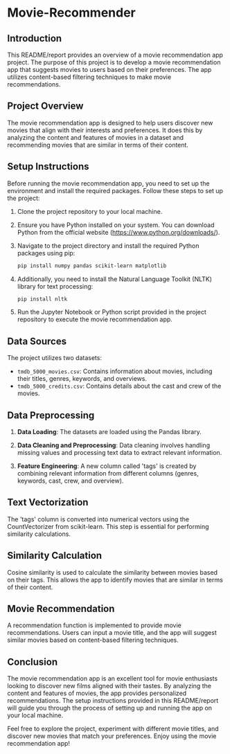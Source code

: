 # Movie-Recommender

## Introduction

This README/report provides an overview of a movie recommendation app project. The purpose of this project is to develop a movie recommendation app that suggests movies to users based on their preferences. The app utilizes content-based filtering techniques to make movie recommendations.

## Project Overview

The movie recommendation app is designed to help users discover new movies that align with their interests and preferences. It does this by analyzing the content and features of movies in a dataset and recommending movies that are similar in terms of their content.

## Setup Instructions

Before running the movie recommendation app, you need to set up the environment and install the required packages. Follow these steps to set up the project:

1. Clone the project repository to your local machine.

2. Ensure you have Python installed on your system. You can download Python from the official website (https://www.python.org/downloads/).

3. Navigate to the project directory and install the required Python packages using pip:

   ```bash
   pip install numpy pandas scikit-learn matplotlib
   ```

4. Additionally, you need to install the Natural Language Toolkit (NLTK) library for text processing:

   ```bash
   pip install nltk
   ```

5. Run the Jupyter Notebook or Python script provided in the project repository to execute the movie recommendation app.

## Data Sources

The project utilizes two datasets:
- `tmdb_5000_movies.csv`: Contains information about movies, including their titles, genres, keywords, and overviews.
- `tmdb_5000_credits.csv`: Contains details about the cast and crew of the movies.

## Data Preprocessing

1. **Data Loading**: The datasets are loaded using the Pandas library.

2. **Data Cleaning and Preprocessing**: Data cleaning involves handling missing values and processing text data to extract relevant information.

3. **Feature Engineering**: A new column called 'tags' is created by combining relevant information from different columns (genres, keywords, cast, crew, and overview).

## Text Vectorization

The 'tags' column is converted into numerical vectors using the CountVectorizer from scikit-learn. This step is essential for performing similarity calculations.

## Similarity Calculation

Cosine similarity is used to calculate the similarity between movies based on their tags. This allows the app to identify movies that are similar in terms of their content.

## Movie Recommendation

A recommendation function is implemented to provide movie recommendations. Users can input a movie title, and the app will suggest similar movies based on content-based filtering techniques.

## Conclusion

The movie recommendation app is an excellent tool for movie enthusiasts looking to discover new films aligned with their tastes. By analyzing the content and features of movies, the app provides personalized recommendations. The setup instructions provided in this README/report will guide you through the process of setting up and running the app on your local machine.

Feel free to explore the project, experiment with different movie titles, and discover new movies that match your preferences. Enjoy using the movie recommendation app!
